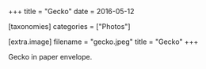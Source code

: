 +++
title = "Gecko"
date = 2016-05-12

[taxonomies]
categories = ["Photos"]

[extra.image]
filename = "gecko.jpeg"
title = "Gecko"
+++

Gecko in paper envelope.
